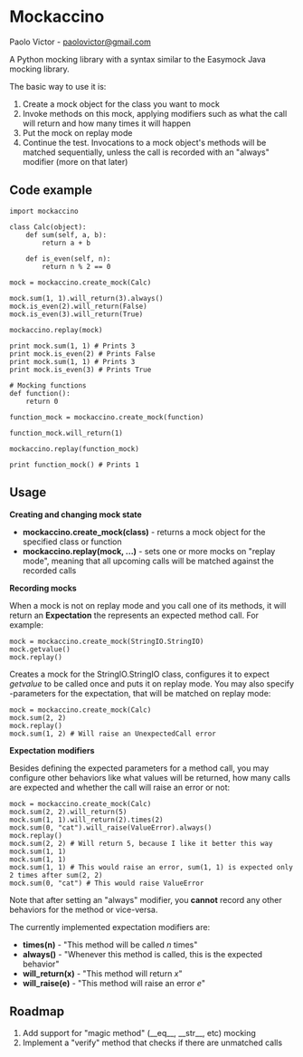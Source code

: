 # Mockaccino 

Paolo Victor - paolovictor@gmail.com

A Python mocking library with a syntax similar to the Easymock Java mocking library.

The basic way to use it is:

1. Create a mock object for the class you want to mock
2. Invoke methods on this mock, applying modifiers such as what the call will return and how many times it will happen
3. Put the mock on replay mode
4. Continue the test. Invocations to a mock object's methods will be matched sequentially, unless the call is recorded with an "always" modifier (more on that later)

## Code example

    import mockaccino

    class Calc(object):
        def sum(self, a, b):
            return a + b

        def is_even(self, n):
            return n % 2 == 0

    mock = mockaccino.create_mock(Calc)

    mock.sum(1, 1).will_return(3).always()
    mock.is_even(2).will_return(False)
    mock.is_even(3).will_return(True)

    mockaccino.replay(mock)

    print mock.sum(1, 1) # Prints 3
    print mock.is_even(2) # Prints False
    print mock.sum(1, 1) # Prints 3
    print mock.is_even(3) # Prints True

    # Mocking functions
    def function():
        return 0
    
    function_mock = mockaccino.create_mock(function)
    
    function_mock.will_return(1)

    mockaccino.replay(function_mock)

    print function_mock() # Prints 1

## Usage

__Creating and changing mock state__

* __mockaccino.create_mock(class)__ - returns a mock object for the specified class or function
* __mockaccino.replay(mock, ...)__ - sets one or more mocks on "replay mode", meaning that all upcoming calls will be matched against the recorded calls

__Recording mocks__

When a mock is not on replay mode and you call one of its methods, it will return an __Expectation__ the represents an expected method call. For example:

    mock = mockaccino.create_mock(StringIO.StringIO)
    mock.getvalue()
    mock.replay()

Creates a mock for the StringIO.StringIO class, configures it to expect _getvalue_ to be called once and puts it on replay mode. You may also specify -parameters for the expectation, that will be matched on replay mode:

    mock = mockaccino.create_mock(Calc)
    mock.sum(2, 2)
    mock.replay()
    mock.sum(1, 2) # Will raise an UnexpectedCall error

__Expectation modifiers__

Besides defining the expected parameters for a method call, you may configure other behaviors like what values will be returned, how many calls are expected and whether the call will raise an error or not:

    mock = mockaccino.create_mock(Calc)
    mock.sum(2, 2).will_return(5)
    mock.sum(1, 1).will_return(2).times(2)
    mock.sum(0, "cat").will_raise(ValueError).always()
    mock.replay() 
    mock.sum(2, 2) # Will return 5, because I like it better this way
    mock.sum(1, 1)
    mock.sum(1, 1)
    mock.sum(1, 1) # This would raise an error, sum(1, 1) is expected only 2 times after sum(2, 2)
    mock.sum(0, "cat") # This would raise ValueError

Note that after setting an "always" modifier, you __cannot__ record any other behaviors for the method or vice-versa.

The currently implemented expectation modifiers are:

* __times(n)__ - "This method will be called _n_ times"
* __always()__ - "Whenever this method is called, this is the expected behavior"
* __will\_return(x)__ - "This method will return _x_"
* __will\_raise(e)__ - "This method will raise an error _e_"

## Roadmap

1. Add support for "magic method" (\_\_eq\_\_, \_\_str\_\_, etc) mocking
2. Implement a "verify" method that checks if there are unmatched calls
